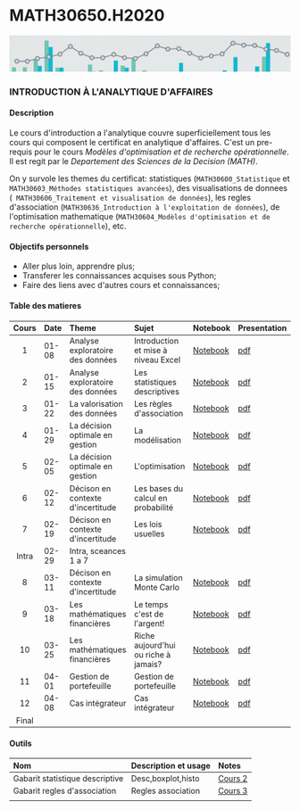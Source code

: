 # MATH30650.H2020
![banner](media/aa_banner.jpg)
### INTRODUCTION À L'ANALYTIQUE D'AFFAIRES

#### Description
Le cours d'introduction a l'analytique couvre superficiellement tous les cours qui composent le certificat en analytique d'affaires. C'est un pre-requis pour le cours *Modèles d'optimisation et de recherche opérationnelle*. Il est regit par le *Departement des Sciences de la Decision (MATH)*. 

On y survole les themes du certificat: statistiques (`MATH30600_Statistique` et ` MATH30603_Méthodes statistiques avancées`), des visualisations de donnees (` MATH30606_Traitement et visualisation de données`), les regles d'association (`MATH30636_Introduction à l'exploitation de données`), de l'optimisation mathematique (`MATH30604_Modèles d'optimisation et de recherche opérationnelle`), etc.

#### Objectifs personnels

- Aller plus loin, apprendre plus;
- Transferer les connaissances acquises sous Python;
- Faire des liens avec d'autres cours et connaissances;

#### Table des matieres

| Cours | Date  | Theme                               | Sujet                                | Notebook       | Presentation |
| :-----: | :---- | :---------------------------------- | :----------------------------------- | :------------- | :----------- |
|    1    | 01-08 | Analyse exploratoire des données    | Introduction et mise à niveau Excel  | [Notebook][00] | [pdf][s00]   |
|    2    | 01-15 | Analyse exploratoire des données    | Les statistiques descriptives        | [Notebook][01] | [pdf][s01]   |
|    3    | 01-22 | La valorisation des données         | Les règles d'association             | [Notebook][02] | [pdf][s02]   |
|    4    | 01-29 | La décision optimale en gestion     | La modélisation                      | [Notebook][03] | [pdf][s03]   |
|    5    | 02-05 | La décision optimale en gestion     | L'optimisation                       | [Notebook][04] | [pdf][s04]   |
|    6    | 02-12 | Décison en contexte d'incertitude   | Les bases du calcul en probabilité   | [Notebook][05] | [pdf][s05]   |
|    7    | 02-19 | Décison en contexte d'incertitude   | Les lois usuelles                    | [Notebook][06] | [pdf][s06]   |
| Intra   | 02-29 | Intra, sceances 1 a 7               |                                      |                |              |
|    8    | 03-11 | Décison en contexte d'incertitude   | La simulation Monte Carlo            | [Notebook][07] | [pdf][s07]   |
|    9    | 03-18 | Les mathématiques financières       | Le temps c'est de l'argent!          | [Notebook][08] | [pdf][s08]   |
|    10   | 03-25 | Les mathématiques financières       | Riche aujourd'hui ou riche à jamais? | [Notebook][09] | [pdf][s09]   |
|    11   | 04-01 | Gestion de portefeuille             | Gestion de portefeuille              | [Notebook][10] | [pdf][s10]   |
|    12   | 04-08 | Cas intégrateur                     | Cas intégrateur                      | [Notebook][11] | [pdf][s11]   |
| Final   |  ||||

[00]: cours1_intro/Sceance01.ipynb
[01]: cours2_stats/Sceance02.ipynb
[02]: cours3_association/Sceance03.ipynb
[03]: cours4_modelisation/Sceance04.ipynb
[04]: cours5_optimisation/Sceance05.ipynb
[05]: cours6_probabilite/Sceance06.ipynb
[06]: cours7_lois_proba/Sceance07.ipynb
[07]: cours8_montecarlo/Sceance08.ipynb
[08]: cours/Notes09.ipynb
[09]: cours/Notes10.ipynb
[10]: cours/Notes11.ipynb
[11]: cours/Notes12.ipynb

[s00]: cours1_intro/notes/Sceance01.pdf
[s01]: cours2_stats/notes/Sceance02.pdf
[s02]: cours3_association/notes/Sceance03.pdf
[s03]: cours4_modelisation/notes/Sceance04.pdf
[s04]: cours5_optimisation/notes/Sceance05.pdf
[s05]: cours6_probabilite/notes/Sceance06.pdf
[s06]: cours7_lois_proba/notes/Sceance07.pdf
[s07]: cours8_montecarlo/notes/Sceance08.pdf
[s08]: cours/notes/Sceance09.pdf
[s09]: cours/notes/Sceance10.pdf
[s10]: cours/notes/Sceance11.pdf
[s11]: cours/notes/Sceance12.pdf

#### Outils

| Nom                             | Description et usage                          | Notes                               | 
| :------------------------------ | :-------------------------------------------- | :---------------------------------- |
| Gabarit statistique descriptive | Desc,boxplot,histo               | [Cours 2](outils/Gabarit_StatistiquesDescriptives.xlsx)|
| Gabarit regles d'association    | Regles association                      | [Cours 3](outils/Gabarit_Association.xlsx) |
|                                  |                                            |                                      |
